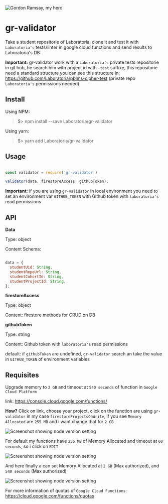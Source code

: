 ![Gordon Ramsay, my hero](https://media.giphy.com/media/l4pLY0zySvluEvr0c/giphy.gif)

# __gr-validator__

Take a student repositorie of Laboratoria, clone it and test it with `Laboratoria's` tests/linter in google cloud functions and send results to Laboratoria's DB.

__Important:__ gr-validator work with a `Laboratoria's` private tests repositorie in git hub, he search him with project id with `-test` suffixe, this repositorie need a standard structure you can see this structure in: https://github.com/Laboratoria/pblms-cipher-test (private repo `Laboratoria's` permissions needed)

## __Install__

Using NPM:

> $> npm install --save Laboratoria/gr-validator

Using yarn:

> $> yarn add Laboratoria/gr-validator

## __Usage__

```javascript

const validator = require('gr-validator')

validator(data, firestoreAccess, githubToken);

```

__Important:__ if you are using `gr-validator` in local environment you need to set an environment var `GITHUB_TOKEN` with Github token with `laboratoria's` read permissions

## __API__

__Data__

Type: object

Content Schema:
``` javascript

data = {
  studentUid: String,
  studentRepoUrl: String,
  studentCohortId: String,
  studentProjectId: String,
};

```

__firestoreAccess__

Type: object

Content: firestore methods for CRUD on DB

__githubToken__

Type: string

Content: Github token with `laboratoria's` read permissions

default: if `githubToken` are undefined, `gr-validator` search an take the value in `GITHUB_TOKEN` of environment variables

## __Requisites__

Upgrade memory to `2 GB` and timeout at `540 seconds` of function in `Google Cloud Platform`

link: https://console.cloud.google.com/functions/

__How?__ Click on link, choose your project, click on the function are using
`gr-validator` in my case `firestoreProjectsOnWrite`, if you see `Memory Allocated`
are `255 MB` and i want change that for `2 GB`


![Screenshot showing node version setting](https://user-images.githubusercontent.com/27020601/53919201-49f9d700-4037-11e9-87d6-e1bbd1f92ef5.png)

For default my functions have `256 MB` of Memory Allocated and timeout at `60 seconds`, so i click on `EDIT`

![Screenshot showing node version setting](https://user-images.githubusercontent.com/27020601/53919434-00f65280-4038-11e9-96b6-cc103a9f3c8a.png)

And here finally a can set Memory Allocated at `2 GB` (Max authorized), and `540 seconds` (Max authorized)

![Screenshot showing node version setting](https://user-images.githubusercontent.com/27020601/53919724-e7a1d600-4038-11e9-8776-2ab41b3a9fb0.png)

For more information of quotas of `Google Cloud Functions`: https://cloud.google.com/functions/quotas
